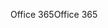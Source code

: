 <span data-ttu-id="542b7-101">Office 365</span><span class="sxs-lookup"><span data-stu-id="542b7-101">Office 365</span></span>